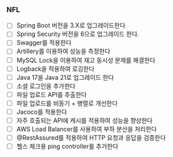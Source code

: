 ### NFL
- [ ] Spring Boot 버전을 3.X로 업그레이드한다
- [ ] Spring Security 버전을 6으로 업그레이드 한다.
- [ ] Swagger를 적용한다
- [ ] Artillery를 이용하여 성능을 측정한다
- [ ] MySQL Lock을 이용하여 재고 동시성 문제를 해결한다
- [ ] Logback을 적용하여 로깅한다
- [ ] Java 17을 Java 21로 업그레이드 한다
- [ ] 소셜 로그인을 추가한다
- [ ] 파일 업로드 API를 추출한다
- [ ] 파일 업로드를 비동기 + 병렬로 개선한다
- [ ] Jacoco를 적용한다
- [ ] 자주 호출되는 API에 캐시를 적용하여 성능을 향상한다
- [ ] AWS Load Balancer를 사용하여 부하 분산을 처리한다
- [ ] @RestAssured를 적용하여 HTTP 요청과 응답을 검증한다
- [ ] 헬스 체크용 ping controller를 추가한다
